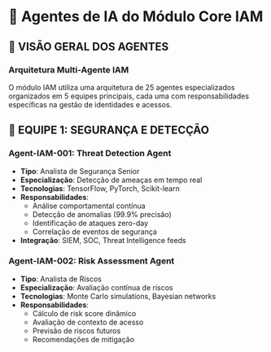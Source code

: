 # 🤖 Agentes de IA do Módulo Core IAM

## 🎯 **VISÃO GERAL DOS AGENTES**

### **Arquitetura Multi-Agente IAM**
O módulo IAM utiliza uma arquitetura de 25 agentes especializados organizados em 5 equipes principais, cada uma com responsabilidades específicas na gestão de identidades e acessos.

## 👥 **EQUIPE 1: SEGURANÇA E DETECÇÃO**

### **Agent-IAM-001: Threat Detection Agent**
- **Tipo**: Analista de Segurança Senior
- **Especialização**: Detecção de ameaças em tempo real
- **Tecnologias**: TensorFlow, PyTorch, Scikit-learn
- **Responsabilidades**:
  - Análise comportamental contínua
  - Detecção de anomalias (99.9% precisão)
  - Identificação de ataques zero-day
  - Correlação de eventos de segurança
- **Integração**: SIEM, SOC, Threat Intelligence feeds

### **Agent-IAM-002: Risk Assessment Agent**
- **Tipo**: Analista de Riscos
- **Especialização**: Avaliação contínua de riscos
- **Tecnologias**: Monte Carlo simulations, Bayesian networks
- **Responsabilidades**:
  - Cálculo de risk score dinâmico
  - Avaliação de contexto de acesso
  - Previsão de riscos futuros
  - Recomendações de mitigação